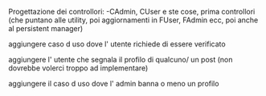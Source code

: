 Progettazione dei controllori:
-CAdmin, CUser e ste cose, prima controllori (che puntano alle utility, poi aggiornamenti in FUser, FAdmin ecc, poi anche al persistent manager)

aggiungere caso d uso dove l' utente richiede di essere verificato

aggiungere l' utente che segnala il profilo di qualcuno/ un post (non dovrebbe volerci troppo ad implementare) 

aggiungere il caso d uso dove l' admin banna o meno un profilo  